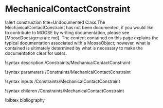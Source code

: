 <!-- MOOSE Documentation Stub: Remove this when content is added. -->

# MechanicalContactConstraint

!alert construction title=Undocumented Class
The MechanicalContactConstraint has not been documented, if you would like to contribute to MOOSE by
writing documentation, please see [MooseDocs/generate.md]. The content contained on this page explains
the typical documentation associated with a MooseObject; however, what is contained is ultimately
determined by what is necessary to make the documentation clear for users.

!syntax description /Constraints/MechanicalContactConstraint

!syntax parameters /Constraints/MechanicalContactConstraint

!syntax inputs /Constraints/MechanicalContactConstraint

!syntax children /Constraints/MechanicalContactConstraint

!bibtex bibliography
